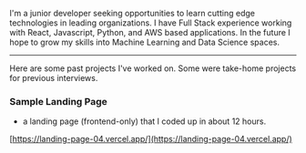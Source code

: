 I'm a junior developer seeking opportunities to learn cutting edge technologies in leading organizations. I have Full Stack experience working with React, Javascript, Python, and AWS based applications. In the future I hope to grow my skills into Machine Learning and Data Science spaces.

---

Here are some past projects I've worked on. Some were take-home projects for previous interviews.

### Sample Landing Page
- a landing page (frontend-only) that I coded up in about 12 hours.

[https://landing-page-04.vercel.app/](https://landing-page-04.vercel.app/)
